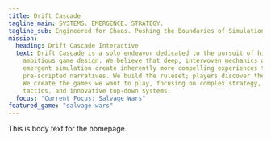 ```yaml
---
title: Drift Cascade
tagline_main: SYSTEMS. EMERGENCE. STRATEGY.
tagline_sub: Engineered for Chaos. Pushing the Boundaries of Simulation.
mission:
  heading: Drift Cascade Interactive
  text: Drift Cascade is a solo endeavor dedicated to the pursuit of high-concept
    ambitious game design. We believe that deep, interwoven mechanics and
    emergent simulation create inherently more compelling experiences than
    pre-scripted narratives. We build the ruleset; players discover the chaos.
    We create the games we want to play, focusing on complex strategy, real-time
    tactics, and innovative top-down systems.
  focus: "Current Focus: Salvage Wars"
featured_game: "salvage-wars"
---
```

This is body text for the homepage.
